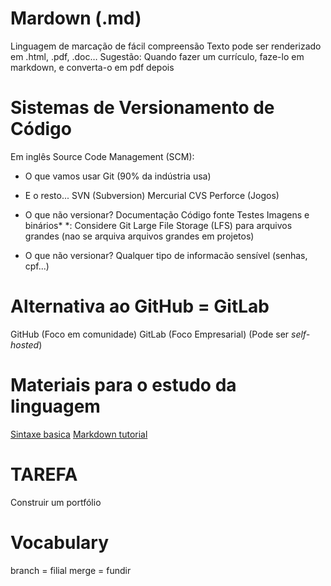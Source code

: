 # Mardown (.md)
Linguagem de marcação de fácil compreensão
Texto pode ser renderizado em .html, .pdf, .doc…
Sugestão: Quando fazer um currículo, faze-lo em markdown, e converta-o em pdf depois

# Sistemas de Versionamento de Código
Em inglês Source Code Management (SCM):

- O que vamos usar
Git (90% da indústria usa)
- E o resto...
SVN (Subversion)
Mercurial
CVS
Perforce (Jogos)

- O que não versionar?
Documentação
Código fonte
Testes
Imagens e binários*
*: Considere Git Large File Storage (LFS) para arquivos grandes (nao se arquiva arquivos grandes em projetos)

- O que não versionar?
Qualquer tipo de informacão sensível (senhas, cpf...)

# Alternativa ao GitHub = GitLab
GitHub (Foco em comunidade)
GitLab (Foco Empresarial) (Pode ser *self-hosted*)

# Materiais para o estudo da linguagem
[Sintaxe basica](https://docs.github.com/pt/get-started/writing-on-github/getting-started-with-writing-and-formatting-on-github/basic-writing-and-formatting-syntax)
[Markdown tutorial](https://github.com/luong-komorebi/Markdown-Tutorial/blob/master/README_pt-BR.md)

# TAREFA
Construir um portfólio

# Vocabulary
branch = filial
merge = fundir
